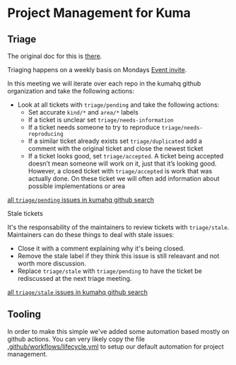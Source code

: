 # Project Management for Kuma

## Triage

The original doc for this is [there](https://docs.google.com/document/d/1k4Y-u54fBoquCv2ROaz_cNu45lmrZsuySxDVqCk2ud8/edit).

Triaging happens on a weekly basis on Mondays [Event invite](https://calendar.google.com/event?action=TEMPLATE&tmeid=Nm5yOHZoc2JmZmE5MWY0cXNlanRlZnZhdWpfMjAyMTExMjJUMTUwMDAwWiBjaGFybHkubW9sdGVyQGtvbmdocS5jb20&tmsrc=charly.molter%40konghq.com&scp=ALL).

In this meeting we will iterate over each repo in the kumahq github organization and take the following actions:

- Look at all tickets with `triage/pending` and take the following actions:
  - Set accurate `kind/*` and `area/*` labels
  - If a ticket is unclear set `triage/needs-information`
  - If a ticket needs someone to try to reproduce `triage/needs-reproducing`
  - If a similar ticket already exists set `triage/duplicated` add a comment with the original ticket and close the newest ticket
  - If a ticket looks good, set `triage/accepted`. A ticket being accepted doesn’t mean someone will work on it, just that it’s looking good. However, a closed ticket with `triage/accepted` is work that was actually done. On these ticket we will often add information about possible implementations or area 

[all `triage/pending` issues in kumahq github search](https://github.com/search?l=&q=user%3Akumahq+label%3Atriage%2Fpending+state%3Aopen&type=issues)

Stale tickets

It's the responsability of the maintainers to review tickets with `triage/stale`.
Maintainers can do these things to deal with stale issues:

- Close it with a comment explaining why it's being closed.
- Remove the stale label if they think this issue is still releavant and not worth more discussion.
- Replace `triage/stale` with `triage/pending` to have the ticket be rediscussed at the next triage meeting.

[all `triage/stale` issues in kumahq github search](https://github.com/search?l=&q=user%3Akumahq+label%3Atriage%2Fstale+state%3Aopen&type=issues)

## Tooling

In order to make this simple we've added some automation based mostly on github actions.
You can very likely copy the file [.github/workflows/lifecycle.yml](.github/workflows/lifecycle.yml) to setup our default automation for project management.
